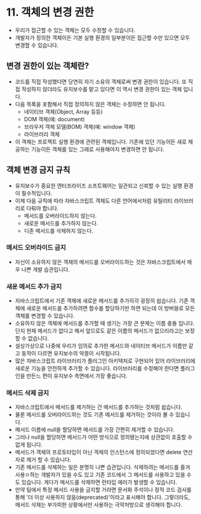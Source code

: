 # 11. 객체의 변경 권한

- 우리가 접근할 수 있는 객체는 모두 수정할 수 있습니다.
- 개발자가 정의한 객체이든 기본 실행 환경의 일부분이든 접근할 수만 있으면 모두 변경할 수 있습니다.

## 변경 권한이 있는 객체란?

- 코드를 직접 작성했다면 당연히 자기 소유의 객체로써 변경 권한이 있습니다. 또 직접 작성하지 않더라도 유지보수를 맡고 있다면 이 역시 변경 권한이 있는 객체 입니다.
- 다음 목록을 포함해서 직접 정의하지 않은 객체는 수정하면 안 됩니다.
  - 네이티브 객체(Object, Array 등등)
  - DOM 객체(예: document)
  - 브라우저 객체 모델(BOM) 객체(예: window 객체)
  - 라이브러리 객체
- 이 객체는 프로젝트 실행 환경에 관련된 객체입니다. 기존에 있던 기능이든 새로 제공하는 기능이든 객체를 있는 그래로 사용해야지 변경하면 안 됩니다.

## 객체 변경 금지 규칙

- 유지보수가 중요한 엔터프라이즈 소프트웨어는 일관되고 신뢰할 수 있는 실행 환경이 필수적입니다.
- 이제 다음 규칙에 따라 자바스크립트 객체도 다른 언어에서처럼 유틸리티 라이브러리로 다뤄야 합니다.
  - 메서드를 오버라이드하지 않는다.
  - 새로운 메서드를 추가하지 않는다.
  - 디존 메서드를 삭제하지 않는다.

### 메서드 오버라이드 금지

- 자신이 소유하지 않은 객체의 메서드를 오버라이드하는 것은 자바스크립트에서 매우 나쁜 개발 습관입니다.

### 새운 메서드 추가 금지

- 자바스크립트에서 기존 객체에 새로운 메서드를 추가히각 굉장히 쉽습니다. 기존 객체에 새로운 메서드를 추가하려면 함수를 할당하기만 하면 되는데 이 방버븡로 모든 객체를 변경할 수 있습니다.
- 소유하지 않은 객체에 메서드를 추가할 때 생기는 가장 큰 문제는 이름 충돌 입니다. 단지 현재 메서드가 없다고 해서 앞으로도 같은 이름의 메서드가 없으리라고는 보장할 수 없습니다.
- 설상가상으로 나중에 우리가 임의로 추가한 메서드와 네이티브 메서드가 이름만 같고 동작이 다르면 유지보수의 악몽이 시작됩니다.
- 많은 자바스크립트 라이브러리가 플러그인 아키텍처로 구현되어 있어 라이브러리에 새로운 기능을 안전하게 추가할 수 있습니다. 라이브러리를 수정해야 한다면 플러그인을 만든느 편이 유지보수 측면에서 가장 좋습니다.

### 메서드 삭제 금지

- 자바스크립트에서 메서드를 제거하는 건 메서드를 추가하는 것처럼 쉽습니다.
- 물론 메서드를 오버라이드하는 것도 기존 메서드를 제거하는 것이라 볼 수 있습니다.
- 메서드 이름에 null을 할당하면 메서드를 가장 간편히 제거할 수 있습니다.
- 그러나 null을 할당하면 메서드가 어떤 방식으로 정의됐는지에 상관없이 호출할 수 없게 됩니다.
- 메서드가 객체의 프로토타입이 아닌 객체의 인스턴스에 정의되었다면 delete 연산자로 제거 할 수 있습니다.
- 기존 메서드를 삭제하는 일은 분명히 나쁜 습관입니다. 삭제하려는 메서드를 즐겨 사용ㅇ하는 개발자가 있을 수도 있고 기존 코드에서 그 메서드를 사용하고 있을 수도 있습니다. 게다가 메서드를 삭제하면 런타입 에러가 발생할 수 있습니다.
- 만약 팀에서 특정 메서드 사용을 금지할 거라면 문서화 주석이나 정적 코드 검사를 통해 '더 이상 사용하지 않음(deprecated)'이라고 표시해야 합니다. 그렇더라도, 메서드 삭제는 부가피한 상황에서만 사용하는 극약처방으로 생각해야 합니다.
